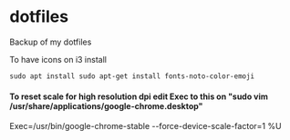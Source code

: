 # dotfiles
Backup of my dotfiles

To have icons on i3 install 

`sudo apt install sudo apt-get install fonts-noto-color-emoji`

#### To reset scale for high resolution dpi edit Exec to this on "sudo vim /usr/share/applications/google-chrome.desktop"

Exec=/usr/bin/google-chrome-stable --force-device-scale-factor=1 %U
